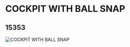 # COCKPIT WITH BALL SNAP
## 15353
![COCKPIT WITH BALL SNAP](https://lc-www-live-s.legocdn.com/media/bricks/5/2/6058113.jpg)